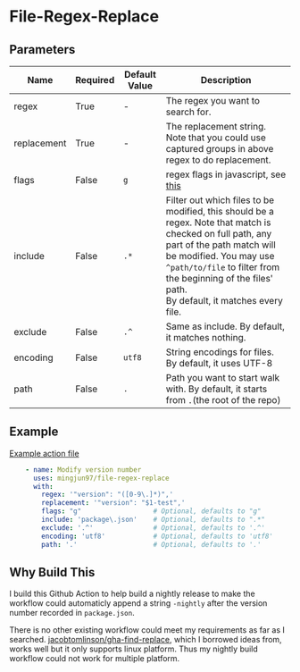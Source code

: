 # File-Regex-Replace

## Parameters

| Name        | Required  | Default Value | Description   |
| ----------- | --------- | ------------- | ------------- |
|regex        | True      | -             | The regex you want to search for. |
|replacement  | True      | -             | The replacement string. Note that you could use captured groups in above regex to do replacement. |
|flags        | False     | `g`           | regex flags in javascript, see [this](https://developer.mozilla.org/en-US/docs/Web/JavaScript/Guide/Regular_Expressions#advanced_searching_with_flags) |
|include      | False     | `.*`          | Filter out which files to be modified, this should be a regex. Note that match is checked on full path, any part of the path match will be modified. You may use `^path/to/file` to filter from the beginning of the files' path. <br/> By default, it matches every file.|
|exclude      | False     | `.^`          | Same as include. By default, it matches nothing. |
|encoding     | False     | `utf8`        | String encodings for files. By default, it uses UTF-8 |
|path         | False     | `.`           | Path you want to start walk with. By default, it starts from `.`(the root of the repo) |

## Example

[Example action file](https://github.com/mingjun97/file-regex-replace/blob/master/example.yml)

```yml
    - name: Modify version number
      uses: mingjun97/file-regex-replace
      with:
        regex: '"version": "([0-9\.]*)",'
        replacement: '"version": "$1-test",'
        flags: "g"                  # Optional, defaults to "g"
        include: 'package\.json'    # Optional, defaults to ".*"
        exclude: '.^'               # Optional, defaults to '.^'
        encoding: 'utf8'            # Optional, defaults to 'utf8'
        path: '.'                   # Optional, defaults to '.'
``` 
   
## Why Build This

  I build this Github Action to help build a nightly release to make the workflow could automaticly append a string `-nightly` after the version number recorded in `package.json`.
  
  There is no other existing workflow could meet my requirements as far as I searched. [jacobtomlinson/gha-find-replace](https://github.com/jacobtomlinson/gha-find-replace), which I borrowed ideas from, works well but it only supports linux platform. Thus my nightly build workflow could not work for multiple platform.